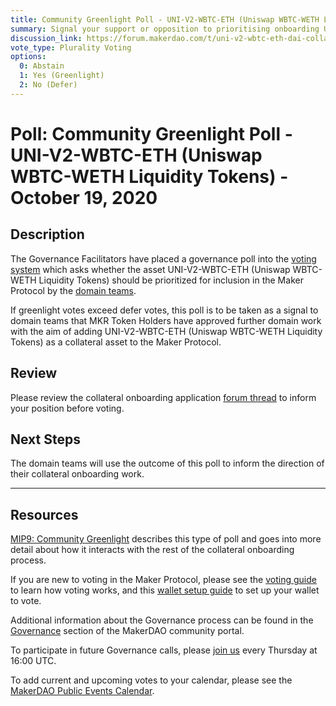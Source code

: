 ```yaml
---
title: Community Greenlight Poll - UNI-V2-WBTC-ETH (Uniswap WBTC-WETH Liquidity Tokens) - October 19, 2020
summary: Signal your support or opposition to prioritising onboarding UNI-V2-WBTC-ETH (Uniswap WBTC-WETH Liquidity Tokens).
discussion_link: https://forum.makerdao.com/t/uni-v2-wbtc-eth-dai-collateral-onboarding-application/4279
vote_type: Plurality Voting
options:
  0: Abstain
  1: Yes (Greenlight)
  2: No (Defer)
---
```


# Poll: Community Greenlight Poll - UNI-V2-WBTC-ETH (Uniswap WBTC-WETH Liquidity Tokens) - October 19, 2020

## Description

The Governance Facilitators have placed a governance poll into the [voting system](https://vote.makerdao.com/polling) which asks whether the asset UNI-V2-WBTC-ETH (Uniswap WBTC-WETH Liquidity Tokens) should be prioritized for inclusion in the Maker Protocol by the [domain teams](https://github.com/makerdao/mips/blob/Accepted/MIP7/mip7.md#mip7c2-the-current-domain-roles-list).

If greenlight votes exceed defer votes, this poll is to be taken as a signal to domain teams that MKR Token Holders have approved further domain work with the aim of adding UNI-V2-WBTC-ETH (Uniswap WBTC-WETH Liquidity Tokens) as a collateral asset to the Maker Protocol.

## Review

Please review the collateral onboarding application [forum thread](https://forum.makerdao.com/t/uni-v2-wbtc-eth-dai-collateral-onboarding-application/4279) to inform your position before voting.

## Next Steps

The domain teams will use the outcome of this poll to inform the direction of their collateral onboarding work.

---

## Resources

[MIP9: Community Greenlight](https://github.com/makerdao/mips/blob/Accepted/MIP9/mip9.md) describes this type of poll and goes into more detail about how it interacts with the rest of the collateral onboarding process.

If you are new to voting in the Maker Protocol, please see the [voting guide](https://community-development.makerdao.com/en/learn/governance/how-voting-works/) to learn how voting works, and this [wallet setup guide](https://community-development.makerdao.com/en/learn/governance/voting-setup/) to set up your wallet to vote.

Additional information about the Governance process can be found in the [Governance](https://community-development.makerdao.com/en/learn/governance) section of the MakerDAO community portal.

To participate in future Governance calls, please [join us](https://github.com/makerdao/community/tree/master/governance/governance-and-risk-meetings) every Thursday at 16:00 UTC.

To add current and upcoming votes to your calendar, please see the [MakerDAO Public Events Calendar](https://calendar.google.com/calendar/embed?src=makerdao.com_3efhm2ghipksegl009ktniomdk%40group.calendar.google.com&ctz=America%2FLos_Angeles).
